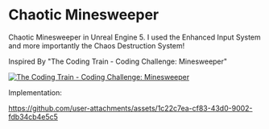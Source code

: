 # Chaotic Minesweeper
Chaotic Minesweeper in Unreal Engine 5. I used the Enhanced Input System and more importantly the Chaos Destruction System!

Inspired By "The Coding Train - Coding Challenge: Minesweeper"

[![The Coding Train - Coding Challenge: Minesweeper](https://img.youtube.com/vi/LFU5ZlrR21E/0.jpg)](https://youtu.be/LFU5ZlrR21E)

Implementation:

https://github.com/user-attachments/assets/1c22c7ea-cf83-43d0-9002-fdb34cb4e5c5

